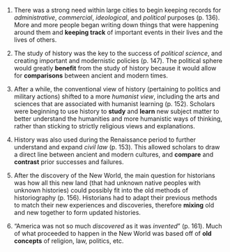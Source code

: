 1. There was a strong need within large cities to begin keeping records for *administrative*, *commercial*, *ideological*, and *political* purposes (p. 136).
More and more people began writing down things that were happening around them and **keeping track** of important events in their lives and the lives of others.

2. The study of history was the key to the success of *political science*, and creating important and modernistic policies (p. 147).
The political sphere would greatly **benefit** from the study of history because it would allow for **comparisons** between ancient and modern times. 

3. After a while, the conventional view of history (pertaining to politics and military actions) shifted to a more *humanist view*, including the arts and sciences that are associated with humanist learning (p. 152).
Scholars were beginning to use history to **study** and **learn** new subject matter to better understand the humanities and more humanistic ways of thinking, rather than sticking to strictly religious views and explanations. 

4. History was also used during the Renaissance period to further understand and expand *civil law* (p. 153).
This allowed scholars to draw a direct line between ancient and modern cultures, and **compare** and **contrast** prior successes and failures.

5. After the discovery of the New World, the main question for historians was how all this new land (that had unknown native peoples with unknown histories) could possibly fit into the old methods of historiography (p. 156).
Historians had to adapt their previous methods to match their new experiences and discoveries, therefore **mixing** old and new together to form updated histories.

6. “America was not so much *discovered* as it was *invented*” (p. 161).
Much of what proceeded to happen in the New World was based off of **old concepts** of religion, law, politics, etc. 
